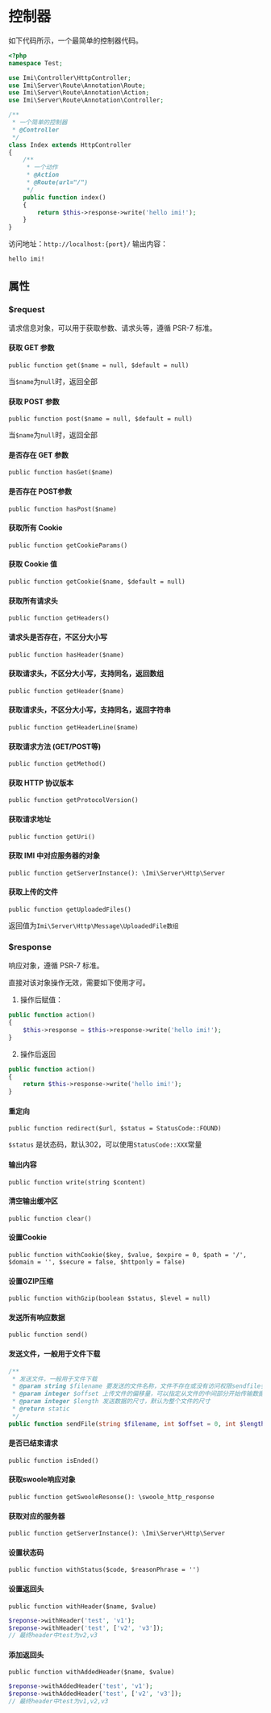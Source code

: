 # 控制器

如下代码所示，一个最简单的控制器代码。

```php
<?php
namespace Test;

use Imi\Controller\HttpController;
use Imi\Server\Route\Annotation\Route;
use Imi\Server\Route\Annotation\Action;
use Imi\Server\Route\Annotation\Controller;

/**
 * 一个简单的控制器
 * @Controller
 */
class Index extends HttpController
{
	/**
	 * 一个动作
	 * @Action
	 * @Route(url="/")
	 */
	public function index()
	{
		return $this->response->write('hello imi!');
	}
}
```

访问地址：`http://localhost:{port}/`
输出内容：
```
hello imi!
```

## 属性

### $request

请求信息对象，可以用于获取参数、请求头等，遵循 PSR-7 标准。

#### 获取 GET 参数

`public function get($name = null, $default = null)`

当`$name`为`null`时，返回全部

#### 获取 POST 参数

`public function post($name = null, $default = null)`

当`$name`为`null`时，返回全部

#### 是否存在 GET 参数

`public function hasGet($name)`

#### 是否存在 POST参数

`public function hasPost($name)`

#### 获取所有 Cookie

`public function getCookieParams()`

#### 获取 Cookie 值

`public function getCookie($name, $default = null)`

#### 获取所有请求头

`public function getHeaders()`

#### 请求头是否存在，不区分大小写

`public function hasHeader($name)`

#### 获取请求头，不区分大小写，支持同名，返回数组

`public function getHeader($name)`

#### 获取请求头，不区分大小写，支持同名，返回字符串

`public function getHeaderLine($name)`

#### 获取请求方法 (GET/POST等)

`public function getMethod()`

#### 获取 HTTP 协议版本

`public function getProtocolVersion()`

#### 获取请求地址

`public function getUri()`

#### 获取 IMI 中对应服务器的对象

`public function getServerInstance(): \Imi\Server\Http\Server`

#### 获取上传的文件
`public function getUploadedFiles()`

返回值为`Imi\Server\Http\Message\UploadedFile数组`

### $response

响应对象，遵循 PSR-7 标准。

直接对该对象操作无效，需要如下使用才可。

1. 操作后赋值：
```php
public function action()
{
	$this->response = $this->response->write('hello imi!');
}
```
2. 操作后返回
```php
public function action()
{
	return $this->response->write('hello imi!');
}
```

#### 重定向

`public function redirect($url, $status = StatusCode::FOUND)`

`$status` 是状态码，默认302，可以使用`StatusCode::XXX`常量

#### 输出内容

`public function write(string $content)`

#### 清空输出缓冲区

`public function clear()`

#### 设置Cookie

`public function withCookie($key, $value, $expire = 0, $path = '/', $domain = '', $secure = false, $httponly = false)`

#### 设置GZIP压缩

`public function withGzip(boolean $status, $level = null)`

#### 发送所有响应数据

`public function send()`

#### 发送文件，一般用于文件下载

```php
/**
 * 发送文件，一般用于文件下载
 * @param string $filename 要发送的文件名称，文件不存在或没有访问权限sendfile会失败
 * @param integer $offset 上传文件的偏移量，可以指定从文件的中间部分开始传输数据。此特性可用于支持断点续传。
 * @param integer $length 发送数据的尺寸，默认为整个文件的尺寸
 * @return static
 */
public function sendFile(string $filename, int $offset = 0, int $length = 0)
```

#### 是否已结束请求

`public function isEnded()`

#### 获取swoole响应对象

`public function getSwooleResonse(): \swoole_http_response`

#### 获取对应的服务器

`public function getServerInstance(): \Imi\Server\Http\Server`

#### 设置状态码

`public function withStatus($code, $reasonPhrase = '')`

#### 设置返回头

`public function withHeader($name, $value)`

```php
$reponse->withHeader('test', 'v1');
$reponse->withHeader('test', ['v2', 'v3']);
// 最终header中test为v2,v3
```

#### 添加返回头

`public function withAddedHeader($name, $value)`
```php
$reponse->withAddedHeader('test', 'v1');
$reponse->withAddedHeader('test', ['v2', 'v3']);
// 最终header中test为v1,v2,v3
```
